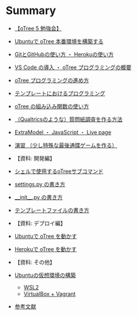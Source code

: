 # Summary

* [【oTree 5 勉強会】](README.md)
* [Ubuntuで oTree 本番環境を構築する](day1.md)
* [GitとGitHubの使い方 ・ Herokuの使い方](day2.md)
* [VS Code の導入 ・ oTree プログラミングの概要](day3.md)
* [oTree プログラミングの進め方](day4.md)
* [テンプレートにおけるプログラミング](day5.md)
* [oTree の組み込み関数の使い方](day6.md)
* [（Qualtricsのような）質問紙調査を作る方法](day7.md)
* [ExtraModel ・ JavaScript ・ Live page](day8.md)
* [演習 （少し特殊な最後通牒ゲームを作る）](exercise.md)



* 【資料: 開発編】

* [シェルで使用するoTreeサブコマンド](otree_ref/cmd.md)
* [settings.py の書き方](otree_ref/settings.md)
* [\_\_init\_\_.py の書き方](otree_ref/init.md)
* [テンプレートファイルの書き方](otree_ref/templatefile.md)


* 【資料: デプロイ編】

* [Ubuntuで oTree を動かす](server_setup/README.md)
* [Herokuで oTree を動かす](heroku/README.md)


* 【資料: その他】

* [Ubuntuの仮想環境の構築](ubuntu/README.md)
    * [WSL2](ubuntu/wsl2.md)
    * [VirtualBox + Vagrant](ubuntu/vagrant.md)

* [参考文献](references/README.md)
